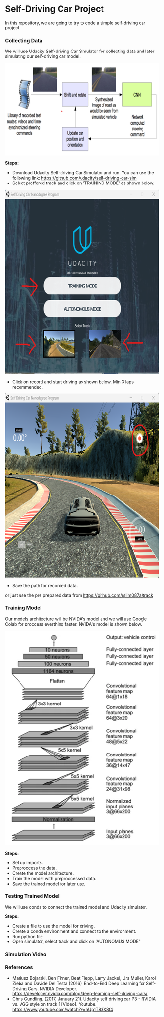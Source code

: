 # **Self-Driving Car Project**
In this repository, we are going to try to code a simple self-driving car project.

### **Collecting Data**
We will use Udacity Self-driving Car Simulator for collecting data and later simulating our self-driving car model.
<p align="center">
<img src="src/simulation.png" alt="Simulation" style="height: 300px; width:800px;"/>

**Steps:**
* Download Udacity Self-driving Car Simulator and run. You can use the following link: https://github.com/udacity/self-driving-car-sim
* Select preffered track and click on 'TRAINING MODE' as shown below.
<p align="center">
<img src="src/1.png" alt="Simulator" style="height: 600px; width:800px;"/>


* Click on record and start driving as shown below. Min 3 laps recommended.
<p align="center">
<img src="src/2.png" alt="Training" style="height: 600px; width:800px;"/>


* Save the path for recorded data.


or just use the pre prepared data from https://github.com/rslim087a/track

### **Training Model**
Our models architecture will be NVIDA's model and we will use Google Colab for proccess everthing faster. NVIDA's model is shown below.
<p align="center">
<img src="src/model.png" alt="Model" style="height: 700px; width:505px;"/>


**Steps:**
* Set up imports.
* Preproccess the data.
* Create the model architecture.
* Train the model with preproccessed data.
* Save the trained model for later use.

### **Testing Trained Model**
We will use conda to connect the trained model and Udacity simulator.

**Steps:**
* Create a file to use the model for driving.
* Create a conda environment and connect to the environment.
* Run python file
* Open simulator, select track and click on 'AUTONOMUS MODE'

### **Simulation Video**


### **References**
* Mariusz Bojarski, Ben Firner, Beat Flepp, Larry Jackel, Urs Muller, Karol Zieba and Davide Del Testa (2016). End-to-End Deep Learning for Self-Driving Cars. NVIDIA Developer. https://developer.nvidia.com/blog/deep-learning-self-driving-cars/
* Chris Gundling. (2017, January 21). Udacity self driving car P3 - NVIDIA vs. VGG style on track 1 [Video]. Youtube. https://www.youtube.com/watch?v=hUp1T83X8f4
